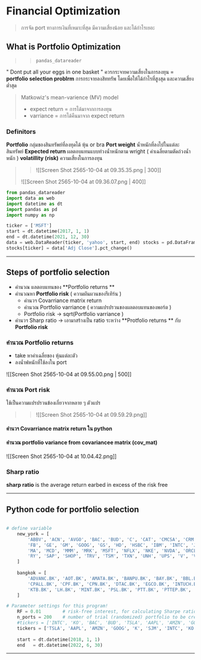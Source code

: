 # Financial Optimization 
> การจัด port ทางการเงินที่เหมาะที่สุด มีความเสี่ยงน้อย และได้กำไรเยอะ 


## What is Portfolio Optimization 
> > `pandas_datareader`

" Dont put all your eggs in one basket  "
ควรกระจายความเสี่ยงในการลงทุน = **portfolio selection problrm** 
การกระจายลงสิททรัพ โดยเพื่อให้ได้กำไรที่สูงสุด และความเสี่ยงต่ำสุด 


> Matkowiz's mean-varience (MV) model 
> - expect return = การได้มาจากการลงทุน 
> - varriance =  การได้คืนมาจาก expect return 

### Definitors 
**Portfolio** กลุ่มของสินทรัพย์ที่ลงทุดได้ หุ้น or bra
**Port weight** น้ำหนักที่ลงไปในแต่ละสินทรัพย์ 
**Expected return** ผลตอบแทนแบบท่วงน้ำหนักตาม wright ( ค่าเฉลี่ยตามตัดถ่วงน้ำหนัก )
**volatillity (risk)** ความเสี่ยงในการลงทุน 

>> ![[Screen Shot 2565-10-04 at 09.35.35.png | 300]]
>
>![[Screen Shot 2565-10-04 at 09.36.07.png | 400]]

```python 
from pandas_datareader 
import data as web 
import datetime as dt  
import pandas as pd  
import numpy as np

ticker = ['MSFT']
start = dt.datetime(2017, 1, 1)  
end = dt.datetime(2021, 12, 30)  
data = web.DataReader(ticker, 'yahoo', start, end) stocks = pd.DataFrame(data)  
stocks[ticker] = data['Adj Close'].pct_change()

```
---

## Steps of portfolio selection 
- คำนวณ  แลตอบแทนของ **Portfolio returns ** 
- คำนวณหา **Portfolio risk** ( ความผันผวนของรีเทิร์น )
	- คำนวฯ Covarriance matrix return 
	- คำนวณ Portfolio varriance  ( ความแปรปรวนของผลตอบแทนของพอร์ต )
	- Portfolio risk -> sqrt(Portfolio varriance )
- คำนวฯ Sharp ratio -> เอามาสร้างเป็น ratio ระหว่าง **Protfolio returns ** กับ **Portfolio risk**

### คำนวณ Portfolio returns 
- take หาค่าเฉลี่ยของ หุ้นแต่ละตัว 
- ลงน้ำฟหนักที่ใช้ลงใน port 

> 
![[Screen Shot 2565-10-04 at 09.55.00.png | 500]]


### คำนวณ Port risk 
ใช้เป็นความแปรปรวนข้องเกี่ยวจากหลาย ๆ ตัวแปร 
>>![[Screen Shot 2565-10-04 at 09.59.29.png]]

#### คำนวฯ Covarriance matrix return  ใน python 
#### คำนวณ portfolio variance from covariancee matrix (cov_mat)
![[Screen Shot 2565-10-04 at 10.04.42.png]]
####

### Sharp ratio 
**sharp ratio** is the average return earbed in excess of the risk free 

---


## Python code for portfolio selection 


```python

# define variable
	new_york = [
	    'ABBV', 'ACN', 'AVGO', 'BAC', 'BUD', 'C', 'CAT', 'CMCSA', 'CRM', 'CVX', 'DIS', 'DHR',
	    'FB', 'GE', 'GM', 'GOOG', 'GS', 'HD', 'HSBC', 'IBM', 'INTC', 'JNJ', 'JPM', 'KO', 'LLY',
	    'MA', 'MCD', 'MMM', 'MRK', 'MSFT', 'NFLX', 'NKE', 'NVDA', 'ORCL', 'PFE', 'PG', 'PYPL', 'QCOM',
	    'RY', 'SAP', 'SHOP', 'TRV', 'TSM', 'TXN', 'UNH', 'UPS', 'V', 'VZ', 'WFC', 'WMT', 'XOM'
	]
	
	bangkok = [
	    'ADVANC.BK', 'AOT.BK', 'AMATA.BK', 'BANPU.BK', 'BAY.BK', 'BBL.BK', 'CENTEL.BK', 'CK.BK', 
	    'CPALL.BK', 'CPF.BK', 'CPN.BK', 'DTAC.BK', 'EGCO.BK', 'INTUCH.BK', 'KBANK.BK', 'KCE.BK', 
	    'KTB.BK', 'LH.BK', 'MINT.BK', 'PSL.BK', 'PTT.BK', 'PTTEP.BK', 'PTTGC.BK', 'QH.BK', 'SCC.BK'
	]

# Parameter settings for this program!
	RF = 0.01        # risk-free interest, for calculating Sharpe ratio
	n_ports = 200    # number of trial (randomized) portfolio to be created
	#tickers = ['INTC', 'KO', 'BAC', 'BUD', 'TSLA', 'AAPL', 'AMZN', 'GOOG', 'K', 'SJM', 'CPALL.BK', 'PTT.BK']
	tickers = ['TSLA', 'AAPL', 'AMZN', 'GOOG', 'K', 'SJM', 'INTC', 'KO', 'BAC', 'BUD', ]
	
	start = dt.datetime(2018, 1, 1)
	end   = dt.datetime(2022, 6, 30)


```

---